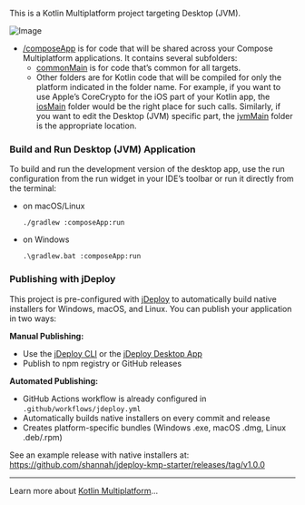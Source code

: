 This is a Kotlin Multiplatform project targeting Desktop (JVM).

![Image](https://github.com/user-attachments/assets/97153f2e-5f9c-49d9-8cb8-ef9349eae613)

* [/composeApp](./composeApp/src) is for code that will be shared across your Compose Multiplatform applications.
  It contains several subfolders:
  - [commonMain](./composeApp/src/commonMain/kotlin) is for code that’s common for all targets.
  - Other folders are for Kotlin code that will be compiled for only the platform indicated in the folder name.
    For example, if you want to use Apple’s CoreCrypto for the iOS part of your Kotlin app,
    the [iosMain](./composeApp/src/iosMain/kotlin) folder would be the right place for such calls.
    Similarly, if you want to edit the Desktop (JVM) specific part, the [jvmMain](./composeApp/src/jvmMain/kotlin)
    folder is the appropriate location.

### Build and Run Desktop (JVM) Application

To build and run the development version of the desktop app, use the run configuration from the run widget
in your IDE’s toolbar or run it directly from the terminal:
- on macOS/Linux
  ```shell
  ./gradlew :composeApp:run
  ```
- on Windows
  ```shell
  .\gradlew.bat :composeApp:run
  ```

### Publishing with jDeploy

This project is pre-configured with [jDeploy](https://www.jdeploy.com) to automatically build native installers for Windows, macOS, and Linux. You can publish your application in two ways:

**Manual Publishing:**
- Use the [jDeploy CLI](https://github.com/shannah/jdeploy) or the [jDeploy Desktop App](https://www.jdeploy.com/download)
- Publish to npm registry or GitHub releases

**Automated Publishing:**
- GitHub Actions workflow is already configured in `.github/workflows/jdeploy.yml`
- Automatically builds native installers on every commit and release
- Creates platform-specific bundles (Windows .exe, macOS .dmg, Linux .deb/.rpm)

See an example release with native installers at: https://github.com/shannah/jdeploy-kmp-starter/releases/tag/v1.0.0

---

Learn more about [Kotlin Multiplatform](https://www.jetbrains.com/help/kotlin-multiplatform-dev/get-started.html)…

